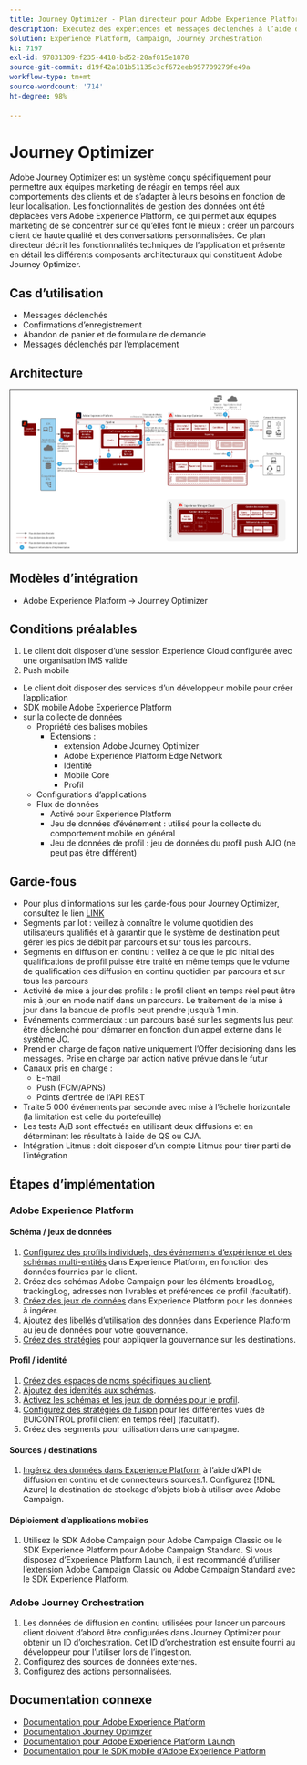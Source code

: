 ```yaml
---
title: Journey Optimizer - Plan directeur pour Adobe Experience Platform et la diffusion de messages déclenchés
description: Exécutez des expériences et messages déclenchés à l’aide d’Adobe Experience Platform, que vous pouvez utiliser comme une plateforme centrale pour la diffusion en continu des données, les profils client et la segmentation.
solution: Experience Platform, Campaign, Journey Orchestration
kt: 7197
exl-id: 97831309-f235-4418-bd52-28af815e1878
source-git-commit: d19f42a181b51135c3cf672eeb957709279fe49a
workflow-type: tm+mt
source-wordcount: '714'
ht-degree: 98%

---
```


# Journey Optimizer

Adobe Journey Optimizer est un système conçu spécifiquement pour permettre aux équipes marketing de réagir en temps réel aux comportements des clients et de s’adapter à leurs besoins en fonction de leur localisation. Les fonctionnalités de gestion des données ont été déplacées vers Adobe Experience Platform, ce qui permet aux équipes marketing de se concentrer sur ce qu’elles font le mieux : créer un parcours client de haute qualité et des conversations personnalisées.  Ce plan directeur décrit les fonctionnalités techniques de l’application et présente en détail les différents composants architecturaux qui constituent Adobe Journey Optimizer.

## Cas d’utilisation

* Messages déclenchés
* Confirmations d’enregistrement
* Abandon de panier et de formulaire de demande
* Messages déclenchés par l’emplacement

## Architecture

<img src="assets/journey-optimizer.png" alt="Architecture de référence pour les messages déclenchés et le plan directeur d’Adobe Experience Platform" style="border:1px solid #4a4a4a" />

## Modèles d’intégration

* Adobe Experience Platform -> Journey Optimizer

## Conditions préalables

1. Le client doit disposer d’une session Experience Cloud configurée avec une organisation IMS valide
1. Push mobile

* Le client doit disposer des services d’un développeur mobile pour créer l’application
* SDK mobile Adobe Experience Platform
* sur la collecte de données
   * Propriété des balises mobiles
      * Extensions :
         * extension Adobe Journey Optimizer
         * Adobe Experience Platform Edge Network
         * Identité
         * Mobile Core
         * Profil
   * Configurations d’applications
   * Flux de données
      * Activé pour Experience Platform
      * Jeu de données d’événement : utilisé pour la collecte du comportement mobile en général
      * Jeu de données de profil : jeu de données du profil push AJO (ne peut pas être différent)

## Garde-fous

* Pour plus d’informations sur les garde-fous pour Journey Optimizer, consultez le lien [LINK](https://experienceleague.adobe.com/docs/journeys/using/starting-with-journeys/limitations.html?lang=fr)
* Segments par lot : veillez à connaître le volume quotidien des utilisateurs qualifiés et à garantir que le système de destination peut gérer les pics de débit par parcours et sur tous les parcours.
* Segments en diffusion en continu : veillez à ce que le pic initial des qualifications de profil puisse être traité en même temps que le volume de qualification des diffusion en continu quotidien par parcours et sur tous les parcours
* Activité de mise à jour des profils : le profil client en temps réel peut être mis à jour en mode natif dans un parcours.  Le traitement de la mise à jour dans la banque de profils peut prendre jusqu’à 1 min.
* Événements commerciaux : un parcours basé sur les segments lus peut être déclenché pour démarrer en fonction d’un appel externe dans le système JO.
* Prend en charge de façon native uniquement l’Offer decisioning dans les messages. Prise en charge par action native prévue dans le futur
* Canaux pris en charge :
   * E-mail
   * Push (FCM/APNS)
   * Points d’entrée de l’API REST
* Traite 5 000 événements par seconde avec mise à l’échelle horizontale (la limitation est celle du portefeuille)
* Les tests A/B sont effectués en utilisant deux diffusions et en déterminant les résultats à l’aide de QS ou CJA.
* Intégration Litmus : doit disposer d’un compte Litmus pour tirer parti de l’intégration

## Étapes d’implémentation

### Adobe Experience Platform

#### Schéma / jeux de données

1. [Configurez des profils individuels, des événements d’expérience et des schémas multi-entités](https://experienceleague.adobe.com/?recommended=ExperiencePlatform-D-1-2021.1.xdm) dans Experience Platform, en fonction des données fournies par le client.
1. Créez des schémas Adobe Campaign pour les éléments broadLog, trackingLog, adresses non livrables et préférences de profil (facultatif).
1. [Créez des jeux de données](https://experienceleague.adobe.com/docs/platform-learn/tutorials/data-ingestion/create-datasets-and-ingest-data.html?lang=fr) dans Experience Platform pour les données à ingérer.
1. [Ajoutez des libellés d’utilisation des données](https://experienceleague.adobe.com/docs/platform-learn/tutorials/data-governance/classify-data-using-governance-labels.html?lang=fr) dans Experience Platform au jeu de données pour votre gouvernance.
1. [Créez des stratégies](https://experienceleague.adobe.com/docs/platform-learn/tutorials/data-governance/create-data-usage-policies.html?lang=fr) pour appliquer la gouvernance sur les destinations.

#### Profil / identité

1. [Créez des espaces de noms spécifiques au client](https://experienceleague.adobe.com/docs/platform-learn/tutorials/identities/label-ingest-and-verify-identity-data.html?lang=fr).
1. [Ajoutez des identités aux schémas](https://experienceleague.adobe.com/docs/platform-learn/tutorials/identities/label-ingest-and-verify-identity-data.html).
1. [Activez les schémas et les jeux de données pour le profil](https://experienceleague.adobe.com/docs/platform-learn/tutorials/profiles/bring-data-into-the-real-time-customer-profile.html?lang=fr).
1. [Configurez des stratégies de fusion](https://experienceleague.adobe.com/docs/platform-learn/tutorials/profiles/create-merge-policies.html?lang=fr) pour les différentes vues de [!UICONTROL profil client en temps réel] (facultatif).
1. Créez des segments pour utilisation dans une campagne.

#### Sources / destinations

1. [Ingérez des données dans Experience Platform](https://experienceleague.adobe.com/?recommended=ExperiencePlatform-D-1-2020.1.dataingestion&amp;lang=fr) à l’aide d’API de diffusion en continu et de connecteurs sources.1. Configurez [!DNL Azure] la destination de stockage d’objets blob à utiliser avec Adobe Campaign.

#### Déploiement d’applications mobiles

1. Utilisez le SDK Adobe Campaign pour Adobe Campaign Classic ou le SDK Experience Platform pour Adobe Campaign Standard. Si vous disposez d’Experience Platform Launch, il est recommandé d’utiliser l’extension Adobe Campaign Classic ou Adobe Campaign Standard avec le SDK Experience Platform.


### Adobe Journey Orchestration

1. Les données de diffusion en continu utilisées pour lancer un parcours client doivent d’abord être configurées dans Journey Optimizer pour obtenir un ID d’orchestration. Cet ID d’orchestration est ensuite fourni au développeur pour l’utiliser lors de l’ingestion.
1. Configurez des sources de données externes.
1. Configurez des actions personnalisées.

## Documentation connexe

* [Documentation pour Adobe Experience Platform](https://experienceleague.adobe.com/docs/experience-platform.html?lang=fr)
* [Documentation Journey Optimizer](https://experienceleague.adobe.com/docs/journey-optimizer/using/ajo-home.html?lang=en)
* [Documentation pour Adobe Experience Platform Launch](https://experienceleague.adobe.com/docs/launch.html?lang=fr)
* [Documentation pour le SDK mobile d’Adobe Experience Platform](https://experienceleague.adobe.com/docs/mobile.html?lang=fr)
